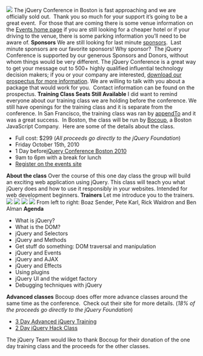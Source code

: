 ![](http://blog.jquery.com/wp-content/uploads/2010/08/jquery-boston-banner-sm.jpg)
The jQuery Conference in Boston is fast approaching and we are
officially sold out.  Thank you so much for your support it’s going to
be a great event.  For those that are coming there is some venue
information on the [Events home
page](http://events.jquery.org/2010/boston) if you are still looking for
a cheaper hotel or if your driving to the venue, there is some parking
information you’ll need to be aware of. **Sponsors** We are still
looking for last minute
[sponsors](http://events.jquery.org/2010/boston/sponsors/).  Last minute
sponsors are our favorite sponsors! Why sponsor?  The jQuery Conference
is supported by our generous Sponsors and Donors, without whom things
would be very different. The jQuery Conference is a great way to get
your message out to 500+ highly qualified influential technology
decision makers; if you or your company are interested, [download our
prospectus for more
information](http://events.jquery.org/2010/boston/assets/pdf/jQuery_Boston_2010_Prospectus_8-31.pdf).
We are willing to talk with you about a package that would work for you.
 Contact information can be found on the prospectus. **Training Class
Seats Still Available** I did want to remind everyone about our training
class we are holding before the conference. We still have openings for
the training class and it is separate from the conference. In San
Francisco, the training class was ran by
[appendTo](http://appendto.com/) and it was a great success.  In Boston,
the class will be run by [Bocoup](http://bocoup.com/), a Boston
JavaScript Company.  Here are some of the details about the class.

-   Full cost: \$299 (*All proceeds go directly to the jQuery
    Foundation*)
-   Friday October 15th, 2010
-   1 Day before[jQuery Conference Boston
    2010](http://events.jquery.org/)
-   9am to 6pm with a break for lunch
-   [Register on the events
    site](http://events.jquery.org/2010/boston/register/)

**About the class** Over the course of this one day class the group will
build an exciting web application using jQuery. This class will teach
you what jQuery does and how to use it responsibly in your websites.
Intended for web development beginners. **Trainers** Let me introduce
you to the trainers.
[![](http://blog.jquery.com/wp-content/uploads/2010/09/boaz-sender.jpg)](http://blog.jquery.com/wp-content/uploads/2010/09/boaz-sender.jpg)
[![](http://blog.jquery.com/wp-content/uploads/2010/09/petekarl.jpg)](http://blog.jquery.com/wp-content/uploads/2010/09/petekarl.jpg)
[![](http://blog.jquery.com/wp-content/uploads/2010/09/rick_jedi_avatar.jpg)](http://blog.jquery.com/wp-content/uploads/2010/09/rick_jedi_avatar.jpg)
[![](http://blog.jquery.com/wp-content/uploads/2010/09/headshot_kangol_200.jpg)](http://blog.jquery.com/wp-content/uploads/2010/09/headshot_kangol_200.jpg)
From left to right: Boaz Sender, Pete Karl, Rick Waldron and Ben Alman
**Agenda**

-   What is jQuery?
-   What is the DOM?
-   jQuery and Selectors
-   jQuery and Methods
-   Get stuff do something: DOM traversal and manipulation
-   jQuery and Events
-   jQuery and AJAX
-   jQuery and Effects
-   Using plugins
-   jQuery UI and the widget factory
-   Debugging techniques with jQuery

**Advanced classes** Bocoup does offer more advance classes around the
same time as the conference.  Check out their site for more details.
(*18% of the proceeds go directly to the jQuery Foundation*)

-   [3 Day Advanced jQuery
    Training](http://loft.bocoup.com/advanced-jquery-training-2010-10-12/)
-   [2 Day jQuery Hack
    Class](http://loft.bocoup.com/jquery-hack-class-2010-10-18/)

The jQuery Team would like to thank Bocoup for their donation of the one
day training class and the proceeds for the other classes.
